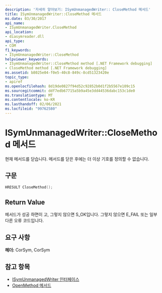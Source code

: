 ```yaml
---
description: '자세히 알아보기: ISymUnmanagedWriter:: CloseMethod 메서드'
title: ISymUnmanagedWriter::CloseMethod 메서드
ms.date: 03/30/2017
api_name:
- ISymUnmanagedWriter.CloseMethod
api_location:
- diasymreader.dll
api_type:
- COM
f1_keywords:
- ISymUnmanagedWriter::CloseMethod
helpviewer_keywords:
- ISymUnmanagedWriter::CloseMethod method [.NET Framework debugging]
- CloseMethod method [.NET Framework debugging]
ms.assetid: b8025e04-f0e5-40c8-849c-8cd51323420e
topic_type:
- apiref
ms.openlocfilehash: 8d19de0827f94d52c92852b0d1f2b5567e109c15
ms.sourcegitcommit: ddf7edb67715a5b9a45e3dd44536dabc153c1de0
ms.translationtype: MT
ms.contentlocale: ko-KR
ms.lasthandoff: 02/06/2021
ms.locfileid: "99762580"
---
```

# <a name="isymunmanagedwriterclosemethod-method"></a>ISymUnmanagedWriter::CloseMethod 메서드

현재 메서드를 닫습니다. 메서드를 닫은 후에는 더 이상 기호를 정의할 수 없습니다.  
  
## <a name="syntax"></a>구문  
  
```cpp  
HRESULT CloseMethod();  
```  
  
## <a name="return-value"></a>Return Value  

 메서드가 성공 하면이 고, 그렇지 않으면 S_OK입니다. 그렇지 않으면 E_FAIL 또는 일부 다른 오류 코드입니다.  
  
## <a name="requirements"></a>요구 사항  

 **헤더:** CorSym, CorSym  
  
## <a name="see-also"></a>참고 항목

- [ISymUnmanagedWriter 인터페이스](isymunmanagedwriter-interface.md)
- [OpenMethod 메서드](isymunmanagedwriter-openmethod-method.md)
